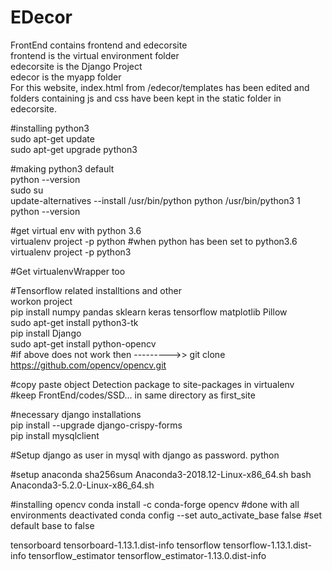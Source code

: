 # EDecor
FrontEnd contains frontend and edecorsite <br>
frontend is the virtual environment folder<br>
edecorsite is the Django Project<br>
edecor is the myapp folder <br>
For this website, index.html from /edecor/templates has been edited and folders containing js and css have been kept in the static folder in edecorsite.

#installing python3 <br>
sudo apt-get update <br>
sudo apt-get upgrade python3 <br>

#making python3 default  <br>
python --version <br>
sudo su <br>
update-alternatives --install /usr/bin/python python /usr/bin/python3 1 <br>
python --version <br>

#get virtual env with python 3.6 <br>
virtualenv project -p python #when python has been set to python3.6 <br>
virtualenv project -p python3 <br>

#Get virtualenvWrapper too <br>

#Tensorflow related installtions and other <br>
workon project  <br>
pip install numpy pandas sklearn keras tensorflow matplotlib Pillow  <br>
sudo apt-get install python3-tk  <br>
pip install Django <br>
sudo apt-get install python-opencv <br>
#if above does not work then --------->>
git clone https://github.com/opencv/opencv.git

#copy paste object Detection package to site-packages in virtualenv <br>
#keep FrontEnd/codes/SSD... in same directory as first_site  <br>

#necessary django installations <br>
pip install --upgrade django-crispy-forms <br>
pip install mysqlclient <br>

#Setup django as user in mysql with django as password. 
python

#setup anaconda
sha256sum Anaconda3-2018.12-Linux-x86_64.sh 
bash Anaconda3-5.2.0-Linux-x86_64.sh

#installing opencv
conda install -c conda-forge opencv #done with all environments deactivated
conda config --set auto_activate_base false #set default base to false


tensorboard
tensorboard-1.13.1.dist-info
tensorflow
tensorflow-1.13.1.dist-info
tensorflow_estimator
tensorflow_estimator-1.13.0.dist-info
